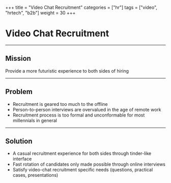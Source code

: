 +++
title = "Video Chat Recruitment"
categories = ["hr"]
tags = ["video", "hrtech", "b2b"]
weight = 30
+++

# Video Chat Recruitment

---

## Mission

Provide a more futuristic experience to both sides of hiring

---

## Problem

- Recruitment is geared too much to the offline
- Person-to-person interviews are overvalued in the age of remote work
- Recruitment process is too formal and unconformable for most millennials in general

---

## Solution

- A casual recruitment experience for both sides through tinder-like interface
- Fast rotation of candidates only made possible through online interviews
- Satisfy video-chat recruitment specific needs (questions, practical cases, presentations)
